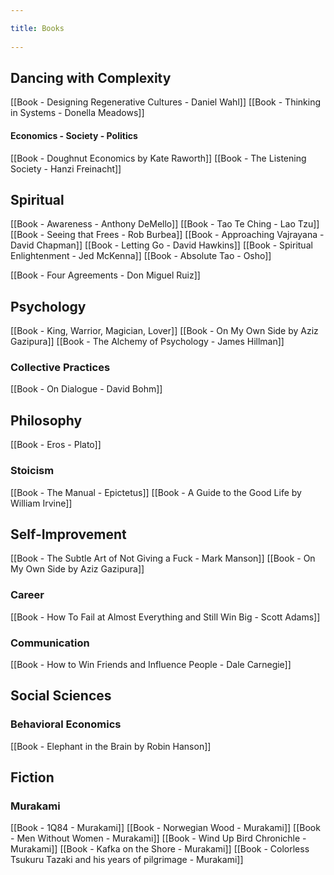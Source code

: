 ```yaml
---
title: Books 
---
```



## Dancing with Complexity
[[Book - Designing Regenerative Cultures - Daniel Wahl]]
[[Book - Thinking in Systems - Donella Meadows]]

#### Economics - Society - Politics
[[Book - Doughnut Economics by Kate Raworth]]
[[Book - The Listening Society - Hanzi Freinacht]]


## Spiritual
[[Book - Awareness - Anthony DeMello]]
[[Book - Tao Te Ching - Lao Tzu]]
[[Book - Seeing that Frees - Rob Burbea]]
[[Book - Approaching Vajrayana - David Chapman]]
[[Book - Letting Go - David Hawkins]]
[[Book - Spiritual Enlightenment - Jed McKenna]]
[[Book - Absolute Tao - Osho]]

[[Book - Four Agreements - Don Miguel Ruiz]]

## Psychology
[[Book - King, Warrior, Magician, Lover]]
[[Book - On My Own Side by Aziz Gazipura]]
[[Book - The Alchemy of Psychology - James Hillman]]

### Collective Practices
[[Book - On Dialogue - David Bohm]]

## Philosophy
[[Book - Eros - Plato]]

### Stoicism
[[Book - The Manual - Epictetus]]
[[Book - A Guide to the Good Life by William Irvine]]

## Self-Improvement
[[Book - The Subtle Art of Not Giving a Fuck - Mark Manson]]
[[Book - On My Own Side by Aziz Gazipura]]

### Career
[[Book - How To Fail at Almost Everything and Still Win Big - Scott Adams]]

### Communication
[[Book - How to Win Friends and Influence People - Dale Carnegie]]

## Social Sciences
### Behavioral Economics
[[Book - Elephant in the Brain by Robin Hanson]]

## Fiction
### Murakami
[[Book - 1Q84 - Murakami]]
[[Book - Norwegian Wood - Murakami]]
[[Book - Men Without Women - Murakami]]
[[Book - Wind Up Bird Chronichle - Murakami]]
[[Book - Kafka on the Shore - Murakami]]
[[Book - Colorless Tsukuru Tazaki and his years of pilgrimage - Murakami]]
